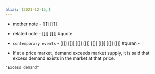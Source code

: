 ```yaml
---
alias: [2021-12-15,]
---
```

- mother note - [[]] [[]]
- related note - [[]] [[]] #quote 
- `contemporary events` - [[]] [[]] [[]] [[]] [[]] [[]] [[]] [[]] #quran -

- If at a price market, demand exceeds market supply, it is said that excess demand exists in the market at that price.

```query 2021-10-18 15:52
"Excess demand"
```